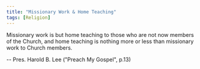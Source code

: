 ```yaml
---
title: "Missionary Work & Home Teaching"
tags: [Religion]
---
```


Missionary work is but home teaching to those who are not now members of the
Church, and home teaching is nothing more or less than missionary work to Church
members.

-- Pres. Harold B. Lee ("Preach My Gospel", p.13)

